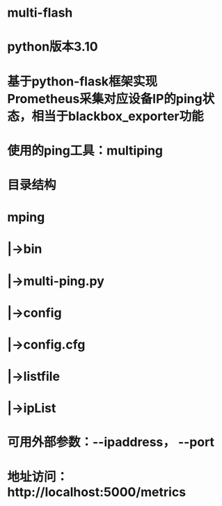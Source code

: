 # multi-flash
# python版本3.10
# 基于python-flask框架实现Prometheus采集对应设备IP的ping状态，相当于blackbox_exporter功能
# 使用的ping工具：multiping
# 目录结构
# mping
#  |->bin
#    |->multi-ping.py
#  |->config
#    |->config.cfg
#  |->listfile
#    |->ipList
# 可用外部参数：--ipaddress， --port
# 地址访问：http://localhost:5000/metrics
